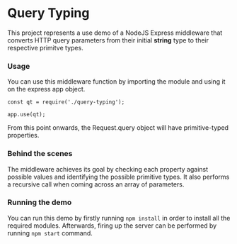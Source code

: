 # Query Typing

This project represents a use demo of a NodeJS Express middleware that converts HTTP query parameters from their initial **string** type to their respective primitve types.

### Usage

You can use this middleware function by importing the module and using it on the express app object. 

`const qt = require('./query-typing');`

`app.use(qt);`

From this point onwards, the Request.query object will have primitive-typed properties.

### Behind the scenes

The middleware achieves its goal by checking each property against possible values and identifying the possible primitive types.
It also performs a recursive call when coming across an array of parameters.

### Running the demo

You can run this demo by firstly running `npm install` in order to install all the required modules. Afterwards, firing up the server can be performed by running `npm start` command.
